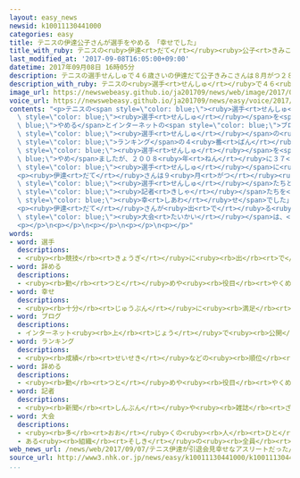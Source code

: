 ```yaml
---
layout: easy_news
newsid: k10011130441000
categories: easy
title: テニスの伊達公子さんが選手をやめる　「幸せでした」
title_with_ruby: テニスの<ruby>伊達<rt>だて</rt></ruby><ruby>公子<rt>きみこ</rt></ruby>さんが<ruby>選手<rt>せんしゅ</rt></ruby>をやめる　「<ruby>幸<rt>しあわ</rt></ruby>せでした」
last_modified_at: '2017-09-08T16:05:00+09:00'
datetime: 2017年09月08日 16時05分
description: テニスの選手せんしゅで４６歳さいの伊達だて公子きみこさんは８月がつ２８日にち、選手せんしゅをやめるとインターネットのブログに書かきました。
description_with_ruby: テニスの<ruby>選手<rt>せんしゅ</rt></ruby>で４６<ruby>歳<rt>さい</rt></ruby>の<ruby>伊達<rt>だて</rt></ruby><ruby>公子<rt>きみこ</rt></ruby>さんは８<ruby>月<rt>がつ</rt></ruby>２８<ruby>日<rt>にち</rt></ruby>、<ruby>選手<rt>せんしゅ</rt></ruby>をやめるとインターネットのブログに<ruby>書<rt>か</rt></ruby>きました。
image_url: https://newswebeasy.github.io/ja201709/news/web/image/2017/09/08/k10011130441000.jpg
voice_url: https://newswebeasy.github.io/ja201709/news/easy/voice/2017/09/08/k10011130441000.mp3
contents: "<p>テニスの<span style=\"color: blue;\"><ruby>選手<rt>せんしゅ</rt></ruby></span>で４６<ruby>歳<rt>さい</rt></ruby>の<ruby>伊達<rt>だて</rt></ruby><ruby>公子<rt>きみこ</rt></ruby>さんは８<ruby>月<rt>がつ</rt></ruby>２８<ruby>日<rt>にち</rt></ruby>、<span\
  \ style=\"color: blue;\"><ruby>選手<rt>せんしゅ</rt></ruby></span>を<span style=\"color:\
  \ blue;\">やめる</span>とインターネットの<span style=\"color: blue;\">ブログ</span>に<ruby>書<rt>か</rt></ruby>きました。<ruby>伊達<rt>だて</rt></ruby>さんは<ruby>日本<rt>にっぽん</rt></ruby>の<span\
  \ style=\"color: blue;\"><ruby>選手<rt>せんしゅ</rt></ruby></span>の<ruby>中<rt>なか</rt></ruby>で<ruby>最<rt>もっと</rt></ruby>も<ruby>高<rt>たか</rt></ruby>い、<ruby>世界<rt>せかい</rt></ruby><span\
  \ style=\"color: blue;\">ランキング</span>の４<ruby>番<rt>ばん</rt></ruby>になったことがあります。<ruby>伊達<rt>だて</rt></ruby>さんは１９９６<ruby>年<rt>ねん</rt></ruby>に<ruby>一度<rt>いちど</rt></ruby><span\
  \ style=\"color: blue;\"><ruby>選手<rt>せんしゅ</rt></ruby></span>を<span style=\"color:\
  \ blue;\">やめ</span>ましたが、２００８<ruby>年<rt>ねん</rt></ruby>に３７<ruby>歳<rt>さい</rt></ruby>で、また<span\
  \ style=\"color: blue;\"><ruby>選手<rt>せんしゅ</rt></ruby></span>に<ruby>戻<rt>もど</rt></ruby>りました。</p>\n\
  <p><ruby>伊達<rt>だて</rt></ruby>さんは９<ruby>月<rt>がつ</rt></ruby><ruby>７日<rt>なのか</rt></ruby>、<ruby>世界<rt>せかい</rt></ruby>の<ruby>強<rt>つよ</rt></ruby>い<span\
  \ style=\"color: blue;\"><ruby>選手<rt>せんしゅ</rt></ruby></span>たちと<ruby>試合<rt>しあい</rt></ruby>をした<ruby>東京<rt>とうきょう</rt></ruby>の<ruby>有明<rt>ありあけ</rt></ruby>コロシアムで、<span\
  \ style=\"color: blue;\"><ruby>記者<rt>きしゃ</rt></ruby></span>たちを<ruby>集<rt>あつ</rt></ruby>めて<ruby>話<rt>はなし</rt></ruby>をしました。<ruby>伊達<rt>だて</rt></ruby>さんは「けがをしたところが<ruby>痛<rt>いた</rt></ruby>くて、<ruby>十分<rt>じゅうぶん</rt></ruby>な<ruby>練習<rt>れんしゅう</rt></ruby>ができなくなりました。まだやめたくない<ruby>気持<rt>きも</rt></ruby>ちと、<ruby>十分<rt>じゅうぶん</rt></ruby>やったという<ruby>気持<rt>きも</rt></ruby>ちが<ruby>半分<rt>はんぶん</rt></ruby>ずつあります」と<ruby>言<rt>い</rt></ruby>いました。そして、「テニスとスポーツが<ruby>好<rt>す</rt></ruby>きなので、<ruby>長<rt>なが</rt></ruby>く<ruby>続<rt>つづ</rt></ruby>けることができたと<ruby>思<rt>おも</rt></ruby>います。<ruby>二<rt>に</rt></ruby><ruby>度<rt>ど</rt></ruby>も<ruby>世界<rt>せかい</rt></ruby>でテニスができて、<span\
  \ style=\"color: blue;\"><ruby>幸<rt>しあわ</rt></ruby>せ</span>でした」と<ruby>言<rt>い</rt></ruby>いました。</p>\n\
  <p><ruby>伊達<rt>だて</rt></ruby>さんが<ruby>出<rt>で</rt></ruby>る<ruby>最後<rt>さいご</rt></ruby>の<span\
  \ style=\"color: blue;\"><ruby>大会<rt>たいかい</rt></ruby></span>は、<ruby>今月<rt>こんげつ</rt></ruby>１２<ruby>日<rt>にち</rt></ruby>から<ruby>東京<rt>とうきょう</rt></ruby>で<ruby>始<rt>はじ</rt></ruby>まります。</p>\n\
  <p></p>\n<p></p>\n<p></p>\n<p></p>\n<p></p>"
words:
- word: 選手
  descriptions:
  - <ruby><rb>競技</rb><rt>きょうぎ</rt></ruby>に<ruby><rb>出</rb><rt>で</rt></ruby>るために<ruby><rb>選</rb><rt>えら</rt></ruby>ばれた<ruby><rb>人</rb><rt>ひと</rt></ruby>。
- word: 辞める
  descriptions:
  - <ruby><rb>勤</rb><rt>つと</rt></ruby>めや<ruby><rb>役目</rb><rt>やくめ</rt></ruby>から<ruby><rb>退</rb><rt>しりぞ</rt></ruby>く。
- word: 幸せ
  descriptions:
  - <ruby><rb>十分</rb><rt>じゅうぶん</rt></ruby>に<ruby><rb>満足</rb><rt>まんぞく</rt></ruby>している<ruby><rb>状態</rb><rt>じょうたい</rt></ruby>。<ruby><rb>幸福</rb><rt>こうふく</rt></ruby>。
- word: ブログ
  descriptions:
  - インターネット<ruby><rb>上</rb><rt>じょう</rt></ruby>で<ruby><rb>公開</rb><rt>こうかい</rt></ruby>されていて<ruby><rb>読</rb><rt>よ</rt></ruby>み<ruby><rb>手</rb><rt>て</rt></ruby>と<ruby><rb>情報</rb><rt>じょうほう</rt></ruby>のやりとりのできる、<ruby><rb>日記</rb><rt>にっき</rt></ruby>ふうのサイト（ページ）。
- word: ランキング
  descriptions:
  - <ruby><rb>成績</rb><rt>せいせき</rt></ruby>などの<ruby><rb>順位</rb><rt>じゅんい</rt></ruby>。<ruby><rb>等級</rb><rt>とうきゅう</rt></ruby>。
- word: 辞める
  descriptions:
  - <ruby><rb>勤</rb><rt>つと</rt></ruby>めや<ruby><rb>役目</rb><rt>やくめ</rt></ruby>から<ruby><rb>退</rb><rt>しりぞ</rt></ruby>く。
- word: 記者
  descriptions:
  - <ruby><rb>新聞</rb><rt>しんぶん</rt></ruby>や<ruby><rb>雑誌</rb><rt>ざっし</rt></ruby>などの<ruby><rb>記事</rb><rt>きじ</rt></ruby>を、<ruby><rb>取材</rb><rt>しゅざい</rt></ruby>したり<ruby><rb>書</rb><rt>か</rt></ruby>いたりする<ruby><rb>人</rb><rt>ひと</rt></ruby>。
- word: 大会
  descriptions:
  - <ruby><rb>多</rb><rt>おお</rt></ruby>くの<ruby><rb>人</rb><rt>ひと</rt></ruby>が<ruby><rb>集</rb><rt>あつ</rt></ruby>まる<ruby><rb>会</rb><rt>かい</rt></ruby>。
  - ある<ruby><rb>組織</rb><rt>そしき</rt></ruby>の<ruby><rb>全員</rb><rt>ぜんいん</rt></ruby>が<ruby><rb>集</rb><rt>あつ</rt></ruby>まる<ruby><rb>会</rb><rt>かい</rt></ruby>。
web_news_url: /news/web/2017/09/07/テニス伊達が引退会見幸せなアスリートだった/
source_url: http://www3.nhk.or.jp/news/easy/k10011130441000/k10011130441000.html
...
```

